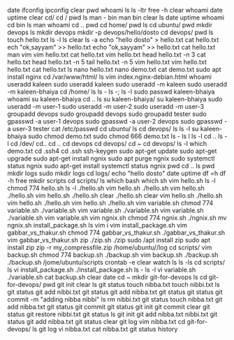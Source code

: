 date
ifconfig
ipconfig
clear
pwd
whoami
ls
ls -ltr
free -h
clear
whoami
date
uptime
clear
cd/
cd /
pwd
ls
man - bin
man bin
clear
ls
date
uptime
whoami
cd bin
ls
man whoami
cd ..
pwd
cd home/
pwd
ls
cd ubuntu/
pwd
mkdir devops
ls
mkdir devops
mkdir -p devops/hello/dosto
cd devops/
pwd
ls
touch hello.txt
ls -l
ls
clear
ls -a 
echo "hello dosto" > hello.txt 
cat hello.txt 
ech "ok,sayyam" >> hello.txt 
echo "ok,sayyam" >> hello.txt 
cat hello.txt 
man vim 
vim hello.txt 
cat hello.txt 
vim hello.txt 
head hello.txt -n 3
cat hello.txt 
head hello.txt -n 5
tail  hello.txt -n 5
vim hello.txt 
vim hello.txt hello.txt 
cat hello.txt 
ls
nano hello.txt 
nano demo.txt
cat demo.txt 
sudo apt install nginx
cd /var/www/html/
ls
vim index.nginx-debian.html
whoami
useradd kaleen
sudo useradd  kaleen
sudo useradd -m  kaleen
sudo useradd -m  kaleen-bhaiya
cd /home/
ls
ls -
ls -;
ls -l
sudo passwd kaleen-bhaiya
whoami
su kaleen-bhaiya
cd ..
ls
su kaleen-bhaiya/
su kaleen-bhaiya
sudo useradd -m user-1
sudo useradd -m user-2
sudo useradd -m user-3
groupadd devops
sudo groupadd devops
sudo groupadd tester
sudo gpasswd -a user-1 devops 
sudo gpasswd -a user-2 devops 
sudo gpasswd -a user-3 tester 
cat /etc/passwd
cd ubuntu/
ls
cd devops/
ls
ls -l
su kaleen-bhaiya 
sudo chmod demo.txt
sudo chmod 666  demo.txt
ls -
ls l
ls -l
cd ..
ls -l
cd /dev/
cd..
cd ..
cd devops
cd devops/
cd ~
cd devops/
ls -l
which demo.txt
cd .ssh4
cd .ssh
ssh-keygen 
sudo apt-get update 
sudo apt-get upgrade 
sudo apt-get install ngnix
sudo apt purge ngnix
sudo systemctl status  ngnix
sudo apt-get install
systemctl status ngnix
pwd
cd ..
ls
pwd
mkdir logs
sudo mkdir logs
cd logs/
echo "hello dosto"
date
uptime
df =h
df -h
free
mkdir scripts
cd scripts/
ls
which bash
which sh
vim hello.sh
ls -l
chmod 774 hello.sh 
ls -l
./hello.sh 
vim hello.sh
./hello.sh 
vim hello.sh
./hello.sh 
vim hello.sh
./hello.sh 
clear
./hello.sh 
clear
vim hello.sh
./hello.sh 
vim hello.sh
./hello.sh 
vim hello.sh
./hello.sh 
vim variable.sh
chmod 774 variable.sh 
./variable.sh 
vim variable.sh
./variable.sh 
vim variable.sh
./variable.sh 
vim variable.sh
vim ngnix.sh
chmod 774 ngnix.sh 
./ngnix.sh 
mv ngnix.sh install_package.sh
ls
vim i
vim install_package.sh 
vim gabbar_vs_thakur.sh
chmod 774 gabbar_vs_thakur.sh 
./gabbar_vs_thakur.sh 
vim gabbar_vs_thakur.sh
zip
./zip.sh
./zip
sudo /apt install zip
sudo apt install zip
zip -r my_compressfile.zip /home/ubuntu//log
cd scripts/
vim backup.sh
chmod 774 backup.sh 
./backup.sh 
vim backup.sh
./backup.sh 
./backup.sh /jome/ubuntu/scripts 
crontab -e
clear
watch ls
ls -ls
cd scripts/
ls
vi install_package.sh 
./install_package.sh 
ls -
ls -l
vi variable.sh 
./variable.sh 
cat backup.sh 
clear
date
cd ~
mkdir git-for-devops
ls
cd git-for-devops/
pwd
git init 
clear
ls
git status 
touch nibba.txt
touch nibbi.txt
ls
git status
git add nibbi.txt 
git status
git add nibba.txt 
git status 
git status 
git commit -m "adding nibba nibbi"
ls
rm nibbi.txt 
git status 
touch nibba.txt
git add nibba.txt 
git status 
git commit 
git status 
git init 
git commit 
clear
git status 
git restore nibbi.txt 
git status 
ls
git init 
git add nibba.txt nibbi.txt 
git status 
git add nibba.txt 
git status 
clear
git log
vim nibba.txt 
cd git-for-devops/
ls
git log 
vi nibba.txt 
cat nibba.txt 
git status 
history 

